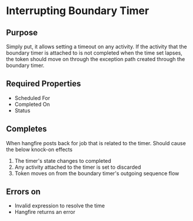 # Interrupting Boundary Timer

## Purpose

Simply put, it allows setting a timeout on any activity. If the activity that the boundary timer is attached to is not completed when the time set lapses, the token should move on through the exception path created through the boundary timer.

## Required Properties

- Scheduled For
- Completed On
- Status

## Completes

When hangfire posts back for job that is related to the timer. Should cause the below knock-on effects

1. The timer's state changes to completed
2. Any activity attached to the timer is set to discarded
3. Token moves on from the boundary timer's outgoing sequence flow

## Errors on

- Invalid expression to resolve the time
- Hangfire returns an error